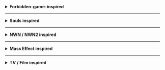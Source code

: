 <details>

<summary><b> Forbidden-game-inspired </b></summary>

These items are taken from a forbidden game that shall not be named. Due to plot critical reasons, a few items were changed in some degrees, retaining less from the original design, but it still aligns with it in various dimensions.

**Component 101:** Add Everburn Blade

This component adds a new flaming +1 two-handed sword that acts as +3 vs. demons, and by default +2 when wielded by tieflings. It inflicts fire damage, which is enhanced when tieflings wield it, and demons cannot resist its flame. Available for BG2EE and BGEE

**Component 102:** Add Bloodthirst

This component adds a new evil-only, Bhaal-inspired crimson twisted +3 dagger that increases the chances to critically hit, deals a minor extra amount of slashing damage due to its warped shape, and reduces the resistance to piercing damage on targets. In BG2, it's a +4 dagger, and Cespenar can upgrade it to a +6 version. Available for BG2EE and BGEE.

**Component 103:** Add Crimson Mischief

This component adds an evil-only +3 short sword that deals more damage the more wounded the target is, negative energy damage, and can occasionally (4% chance) reduce the HP of the target by 20%. Cespenar can upgrade it to +5. Available for BG2EE and BGEE.

**Component 104:** Add Assassin's Touch

This component adds a new +1 dagger that deals more damage to targets that are asleep, and allows thieves to use it more efficiently. Single-classed assassins get the most benefit out of it. Available for BG2EE and BGEE. In BG2EE, it is a +2 weapon, identical in every other respect.

**Component 105:** Add Ritual Dagger

This component adds a new magical +2 dagger that is not very accurate but may cause bleeding, and increases the physical damage output of the wielder each time it spills blood for 7 seconds. It can be used to get more beneficial effects if you're willing to spill your own blood. Available for BG2EE and BGEE.

**Component 106:** Add Cold Snap

This component adds a new +1 dagger that deals varying amounts of cold damage and may very briefly snap freeze and weaken some targets if they fail their saves. Available for BG2EE and BGEE. In BG2EE, it is a +2 weapon, identical in every other respect.

**Component 107:** Add Spell Siphon

This component adds a new +1 dagger which allows wizards and sorcerers to recall level 1 spells when something is killed with the dagger. On rare occasions, it will also restore level 2 spells. Available for BG2EE and BGEE. It's a +2 dagger in BG2, with slightly improved stats.

**Component 108:** Add Cruel Sting

This component adds a new +1 long sword with a spider and poisonous theme which excels when hitting targets that are webbed or otherwise incapacitated. Available for BG2EE and BGEE. It's a +2 long sword in BG2 with minor differences otherwise.

**Component 109:** Add Judgment

This adds a new powerful war hammer that deals crushing and fire damage and increases defenses. It has the ability to switch to a non-lethal mode which frees allies (or anyone else) from paralysis, stun, and hold effects on hit. Available for BG2EE.

**Component 110:** Add The Deathstalker Mantle

This adds a new cool cloak for assassins and other stabby-stabby characters. Once per round, upon killing an enemy, the user becomes immediately invisible and gains a +1 bonus to THAC0 and damage for 2 rounds. It also grants minor combat bonuses to assassins and blackguards. Available for BG2EE and BGEE.

</details>

---

<details>

<summary><b> Souls inspired </b></summary>

**Component 205:** Add Ring of Hardiness (Dark Souls - Ring of Steel Protection; ring)

This adds a new ring that increases slightly physical damage resistance and Armor Class. Available for BG2EE, where it can be upgraded by Cromwell, and BGEE.

**Component 211:** Add Sage Ring (Dark Souls 3 - Sage Ring; ring)

This will add a nifty new ring that casters of all kinds can use to improve casting speed and level by 1. Applies to arcane and divine magic. Available for BG2EE and BGEE.

**Component 213:** Add Hawk Ring (Dark Souls 3 - Hawk Ring; ring)

This will add a new ring that increases slightly movement speed, and ranged THAC0 and damage. Available for BG2EE and BGEE.

**Component 214:** Add Blade of Calling (Elden Ring; dagger)

This adds a small quest to BG2EE that allows you to get a new +3 dagger that deals extra damage vs. undead and can hit any undead, no matter their natural immunities to weapons are. It can also shoot a blade of gold that empowers the blade for 1 turn, and deals heavy damage to undead, especially. Available for BG2EE.

**Component 215:** Add Moonlit Slumber (Elden Ring - Sword of St. Trina, long sword)

This adds a new +2 long sword which is themed around sleep and dreams. It has a chance to put targets to sleep, and has a charge ability to release a 5-round soporific mist that puts targets to sleep for 3 rounds. Available for BG2EE and BGEE.

**Component 216:** Add Icicle (Elden Ring - Frozen Needle; rapier)

This adds a new +4 rapier that deals piercing and cold damage, and has a mode where you can shoot its blade at the target, dealing less piercing damage, but dealing more cold damage. Available for BG2EE.

**Component 217:** Add Stygian Fury (Elden Ring - Rivers of Blood; katana)

This adds a new +3 katana that deals extra fire damage, and has a chance to poison on contact, which can make targets suffer a slight case of blood boil if they're poisoned consecutively three times. Available for BG2EE and Cespenar can upgrade it to +5.

**Component 220:** Add Harp Bow (Elden Ring - Harp Bow; shortbow)

This adds a new +1 shortbow that is more effective when wielded by bards, and has a 5% chance of releasing a tune when shooting (triple change for bards), which provides a minor bard song buff to the whole party for 2 rounds (it stacks with other songs). The configuration file may be used to turn it into a longbow, if desired, since bards can use longbows. In BG2EE, it is a +2 weapon. Available for BG2EE and BGEE.

**Component 222:** Add Crimson of Life (Elden Ring - Crimson Amber Amulet; necklace)

This adds a new necklace that increases the maximum HP of the wearer by 15%. Available for BG2EE and BGEE.

**Component 224:** Add Periapt of Renewal (Elden Ring - Blessed Dew Amulet; necklace)

This adds a new Lathander-inspired necklace that provides a regeneration of 1 HP per turn. Available for BG2EE and BGEE.

**Component 227:** Add Bloody Sting (Elden Ring - Bloody Helice; estoc)

This adds a new +3 estoc inspired by a certain lord of blood, that has a chance of causing a lot of bleeding, including a chance to buff its wielder occasionally when blood is spilled. Available for BG2EE, and Cespenar can upgrade it to +5.

**Component 228:** Add Storm's Monarch (Elden Ring - Dragon King's Cragblade; estoc)

This adds a new +3 estoc that deals lightning damage, increases the movement speed of the wielder, and allows the user to use the ability 'Blinkbolt' twice per day, teleporting to a target, and dealing significant electric damage to it and enemies around, while buffing the wielder briefly. Available for BG2EE.

</details>

---

<details>

<summary><b> NWN / NWN2 inspired </b></summary>

**Component 301:** Add Lawgiver (Lawgiver; bastard sword)

This adds a new +1 bastard sword that is more effective defensively and offensively when battling foes of the chaotic variety. Available for BG2EE and BGEE.

**Component 302:** Add The Left Hand (The Left Hand; dagger)

This adds a new +1 dagger that enhances dual-wielded capabilities, as well as enhancing the overall damage while doing so. In BG2EE, it acts as a +2 dagger. Available for BG2EE and BGEE.

**Component 303:** Add Master Li's Way (Master Li's Way; katana)

This adds a new +2 katana that deals extra acid damage critically hits more often. Available for BG2EE and BGEE.

**Component 304:** Add Kukri of the Eclipse (Kukri of the Eclipse; dagger / kukri)

This adds a new +4 kukri that deals negative energy damage, which cannot be resisted by the living, while the undead are healed by it. Available for BG2EE, and Cespenar can upgrade it to +5.

**Component 307:** Add Blade of the Rashemi (Blade of the Rashemi; two-handed sword)

This adds a +1 two-handed sword that protects the wielder from magic, causes 10% spell cast failure on hit for 5/2 rounds, with a chance of causing casters to reduce their casting speed by a factor of 2. Deals 1d12+1 damage, and acts as a +2 weapon in every sense (including THAC0 and Damage) if a berserker, barbarian, or Minsc is wielding it (small issue, if Minsc spawns with the sword in hand, equip it again on him to get the extra benefit). In BG2EE, it is a +2 weapon as base. Available for BGEE and BG2EE.

**Component 308:** Add Shining Light of Lathander (Shining Light of Lathander; two-handed sword)

This adds a +1 two-handed sword that acts as a +3 weapon vs. undead, which emits a blinding light that causes a slight weakness to hostile undead around the wielder. In BG2EE, it becomes a +2 weapon that acts as +4 vs. undead, and can emit through a charge ability a blinding radiant light that causes damage, especially to undead and vampires, particularly. Cromwell can upgrade it to +3 (+5 vs. undead) and effectively make it an undead disruption weapon. Available for BGEE and BG2EE.

**Component 309:** Add Goblinsplitter (Goblinsplitter; axe)

This adds a +0 axe that deals extra damage to all goblinoids and acts as +2 against them, with an extra +1 piercing damage on hit. Available for BG2EE and BGEE.

**Component 311:** Add Mercykiller Blade (Mercykiller Blade; rapier)

This adds a new +3 rapier that deals +1 fire damage, and 1d4+2 to targets that are evil. Available for BG2EE.

**Component 313:** Add Shining Light (Shining Light; dart / shuriken)

This adds a new +4 shuriken in limited quantities (as per the lore in the description) that are expensive but have a high chance of stunning for 1 round and blinding for 1 turn. Available for BG2EE.

**Component 314:** Add Arrows of the Vampire (Arrow of the Vampire; arrow)

This adds new +0 magical arrows that heal the user by 2 HP every time they hit a target. Double on critical hits. Available for BG2EE and BGEE.

</details>

---

<details>

<summary><b> Mass Effect inspired </b></summary>

**Component 401:** Add Rod of Illusive Protections (rod)

This adds a new rod which activates several illusionary defenses on the user: Non-detection, Blur, Mirror Image, and Improved Invisibility. It can be used once per day. Available for BGEE and BG2EE.

**Component 402:** Add Omniblade (universal sword)

This adds a new universal sword (unaffected by proficiency points) that can be used by any class that is a mage or a sorcerer (including multiclass). Single-classed mages and sorcerers get the most benefit out of it. It deals normal long sword damage, with an extra +1 magic damage. The item can be upgraded with a charge ability which depends on the level of the wielder, extending itself to a +6 weapon at level 31. This weapon cannot be equipped, even with the Use Any Item ability, unless the wielder belongs to the right class. Available for BG2EE and BGEE.

**Component 403:** Add Phantom's Blade (Phantom's Monomolecular Sword; ninja-to)

This adds a new +5 ninja-to that has a 20% chance on strike of forcing a save vs. Death at -3 or die from a vorpal strike. Available for BG2EE during the ToB portion.

</details>

---

<details>

<summary><b> TV / Film inspired </b></summary>

**Component 501:** Add Needle +1 (Game of Thrones - Needle; rapier)

This adds a new +1 rapier that is more effective when wielded by characters of the shorty races and grants more attacks per round, and sometimes causes bleeding wounds on hit. Available for BGEE and BG2EE.

**Component 502:** Add Craven Edge (The Legend of Vox Machina - Craven Edge; two-handed sword)

This adds a new +4 two-handed sword that occasionally causes bleeding on hit and has an increased chance to critically hit. When bleeding is triggered, the wielder is healed for the same amount of damage dealt. However, there is a small chance that non-vampire wielders will go berserk for 2 rounds when the bleeding effect occurs.

</details>
